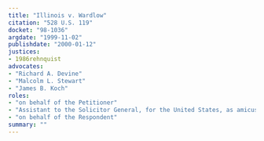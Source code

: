 ```yaml
---
title: "Illinois v. Wardlow"
citation: "528 U.S. 119"
docket: "98-1036"
argdate: "1999-11-02"
publishdate: "2000-01-12"
justices:
- 1986rehnquist
advocates:
- "Richard A. Devine"
- "Malcolm L. Stewart"
- "James B. Koch"
roles:
- "on behalf of the Petitioner"
- "Assistant to the Solicitor General, for the United States, as amicus curiae, supporting the Petitioner"
- "on behalf of the Respondent"
summary: ""
---
```


